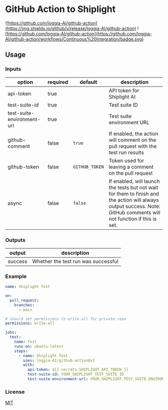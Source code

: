 # GitHub Action to Shiplight

![https://github.com/loggia-AI/github-action](https://img.shields.io/github/v/release/loggia-AI/github-action)
![https://github.com/loggia-AI/github-action](https://github.com/loggia-AI/github-action/workflows/Continuous%20Integration/badge.svg)

## Usage

### Inputs

| option                     | required | default        | description                                                                                                                                                          |
| -------------------------- | -------- | -------------- | -------------------------------------------------------------------------------------------------------------------------------------------------------------------- |
| api-token                  | true     |                | API token for Shiplight AI                                                                                                                                           |
| test-suite-id              | true     |                | Test suite ID                                                                                                                                                        |
| test-suite-environment-url | true     |                | Test suite environment URL                                                                                                                                           |
| github-comment             | false    | `true`         | If enabled, the action will comment on the pull request with the test run results                                                                                    |
| github-token               | false    | `GITHUB_TOKEN` | Token used for leaving a comment on the pull request                                                                                                                 |
| async                      | false    | `false`        | If enabled, will launch the tests but not wait for them to finish and the action will always output success. Note: GitHub comments will not function if this is set. |

### Outputs

| output  | description                         |
| ------- | ----------------------------------- |
| success | Whether the test run was successful |

### Example

```yml
name: Shiplight Test

on:
  pull_request:
    branches:
      - main

# should set permissions to write-all for private repo
permissions: write-all

jobs:
  test:
    name: Test
    runs-on: ubuntu-latest
    steps:
      - name: Shiplight Test
        uses: loggia-AI/github-action@v1
        with:
          api-token: ${{ secrets.SHIPLIGHT_API_TOKEN }}
          test-suite-id: YOUR_SHIPLIGHT_TEST_SUITE_ID
          test-suite-environment-url: YOUR_SHIPLIGHT_TEST_SUITE_ENVIRONMENT_URL
```

### License

[MIT](./LICENSE)
